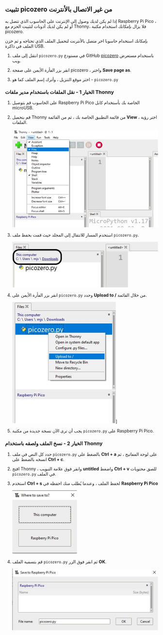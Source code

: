 ## تثبيت picozero من غير الاتصال بالأنترنت

إذا لم يكن لديك وصول إلى الإنترنت على الحاسوب الذي تتصل به Raspberry Pi Pico ، أو لم يكن لديك أذونات لتثبيت الحزم مع Thonny، فلا يزال بإمكانك استخدام مكتبة picozero.

بإمكانك استخدام حاسوبا اخر متصل بالأنترنت لتحميل الملف الذي تحتاجه و ثم خزن الملف في ذاكرة USB.

1. انتقل إلى ملف `picozero.py` في مستودع GitHub [picozero](https://raw.githubusercontent.com/RaspberryPiFoundation/picozero/master/picozero/picozero.py?token=GHSAT0AAAAAABRLTKWZCT53CGKBFHMJGE54YSC762A) باستخدام مستعرض ويب.

2. انقر بزر الفأرة الأيمن على صفحة picozero ، واختر **Save page as**.

3. اختر موقع التنزيل ، وأترك إسم الملف كما هو - `picozero.py`
### الخيار 1 - نقل الملفات باستخدام مدير ملفات Thonny

1. على الحاسوب قم بتوصيل Raspberry Pi Pico الخاصة بك بأستخدام كابل microUSB.

2. قم بتحميل Thonny من قائمة التطبيق الخاصة بك ، ثم من القائمة **View** ، اختر رؤية الملفات.

    ![تم تحديد قائمة العرض وتم فحص الملفات](images/view_files.jpg)

3. استخدم المسار للانتقال إلى المجلد حيث قمت بحفظ ملف `picozero.py`.

    ![تم تمييز مسار الملف في علامة تبويب الملفات في Thonny](images/navigate_downloads.jpg)

4. انقر بزر الفأرة الأيمن على `picozero.py` وحدد **Upload to /** من خلال القائمة.

    ![يتم عرض قائمة السياق مع التحميل إلى / المحدد](images/upload_files.jpg)]

5. يجب أن ترى الآن نسخة جديدة من مكتبة `picozero.py` على Raspberry Pi Pico.

### الخيار 2 - نسخ الملف ولصقه باستخدام Thonny

1. حدد كل النص في ملف `picozero.py` بالضغط على **Ctrl + a** على لوحة المفاتيح ، ثم انسخه بالضغط على **Ctrl + c**.

2. افتح Thonny ، وانقر فوق علامة التبويب **untitled** واضغط **Ctrl + v** للصق محتويات `picozero.py` في الملف.

3. استخدم **Ctrl + s** لحفظ الملف ، وعندما يُطلب منك احفظه في **Raspberry Pi Pico**

    ![تظهر خيارات الحفظ مع عرض هذا الكمبيوتر و Raspberry Pi Pico](images/save_to.jpg)

4. قم بتسمية الملف `picozero.py` ثم انقر فوق الزر **OK**.

    ![تمت كتابة picozero.py في حقل إسم الملف و ظهر زرا موافق و إلغاء](images/save_file.jpg)

